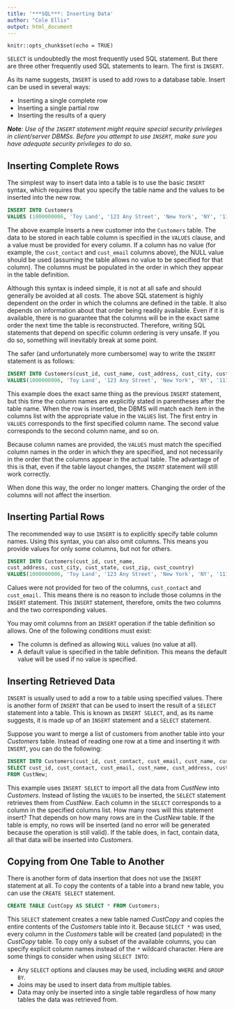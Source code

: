 ```yaml
---
title: '***SQL***: Inserting Data'
author: "Cole Ellis"
output: html_document
---
```


```{r setup, include=FALSE}
knitr::opts_chunk$set(echo = TRUE)
```

`SELECT` is undoubtedly the most frequently used SQL statement.  But there are three other frequently used SQL statements to learn.  The first is `INSERT`.

As its name suggests, `INSERT` is used to add rows to a database table.  Insert can be used in several ways:

- Inserting a single complete row
- Inserting a single partial row
- Inserting the results of a query

***Note**: Use of the `INSERT` statement might require special security privileges in client/server DBMSs. Before you attempt to use `INSERT`, make sure you have adequate security privileges to do so.*

## Inserting Complete Rows
The simplest way to insert data into a table is to use the basic `INSERT` syntax, which requires that you specify the table name and the values to be inserted into the new row.
```sql
INSERT INTO Customers
VALUES (1000000006, 'Toy Land', '123 Any Street', 'New York', 'NY', '11111', 'USA', NULL, NULL);
```
The above example inserts a new customer into the `Customers` table. The data to be stored in each table column is specified in the `VALUES` clause, and a value must be provided for every column. If a column has no value (for example, the `cust_contact` and `cust_email` columns above), the NULL value should be used (assuming the table allows no value to be specified for that column). The columns must be populated in the order in which they appear in the table definition.

Although this syntax is indeed simple, it is not at all safe and should generally be avoided at all costs. The above SQL statement is highly dependent on the order in which the columns are defined in the table. It also depends on information about that order being readily available. Even if it is available, there is no guarantee that the columns will be in the exact same order the next time the table is reconstructed. Therefore, writing SQL statements that depend on specific column ordering is very unsafe. If you do so, something will inevitably break at some point.

The safer (and unfortunately more cumbersome) way to write the `INSERT` statement is as follows:
```sql
INSERT INTO Customers(cust_id, cust_name, cust_address, cust_city, cust_state, cust_zip, cust_country, cust_contact, cust_email)
VALUES(1000000006, 'Toy Land', '123 Any Street', 'New York', 'NY', '11111', 'USA', NULL, NULL);
```

This example does the exact same thing as the previous `INSERT` statement, but this time the column names are explicitly stated in parentheses after the table name. When the row is inserted, the DBMS will match each item in the columns list with the appropriate value in the `VALUES` list. The first entry in `VALUES` corresponds to the first specified column name. The second value corresponds to the second column name, and so on.

Because column names are provided, the `VALUES` must match the specified column names in the order in which they are specified, and not necessarily in the order that the columns appear in the actual table. The advantage of this is that, even if the table layout changes, the `INSERT` statement will still work correctly.

When done this way, the order no longer matters.  Changing the order of the columns will not affect the insertion.

## Inserting Partial Rows
The recommended way to use `INSERT` is to explicitly specify table column names. Using this syntax, you can also omit columns. This means you provide values for only some columns, but not for others.
```sql
INSERT INTO Customers(cust_id, cust_name,
cust_address, cust_city, cust_state, cust_zip, cust_country)
VALUES(1000000006, 'Toy Land', '123 Any Street', 'New York', 'NY', '11111', 'USA');
```

Calues were not provided for two of the columns, `cust_contact` and `cust_email.` This means there is no reason to include those columns in the `INSERT` statement. This `INSERT` statement, therefore, omits the two columns and the two corresponding values.

You may omit columns from an `INSERT` operation if the table definition so
allows. One of the following conditions must exist:

- The column is defined as allowing `NULL` values (no value at all).
- A default value is specified in the table definition. This means the default value will be used if no value is specified.

## Inserting Retrieved Data
`INSERT` is usually used to add a row to a table using specified values. There is another form of `INSERT` that can be used to insert the result of a `SELECT` statement into a table. This is known as `INSERT SELECT`, and, as its name suggests, it is made up of an `INSERT` statement and a `SELECT` statement.

Suppose you want to merge a list of customers from another table into your *Customers* table. Instead of reading one row at a time and inserting it with `INSERT`, you can do the following:
```sql
INSERT INTO Customers(cust_id, cust_contact, cust_email, cust_name, cust_address, cust_city, cust_state, cust_zip, cust_country)
SELECT cust_id, cust_contact, cust_email, cust_name, cust_address, cust_city, cust_state, cust_zip, cust_country
FROM CustNew;
```

This example uses `INSERT SELECT` to import all the data from *CustNew* into *Customers*. Instead of listing the `VALUES` to be inserted, the `SELECT` statement retrieves them from *CustNew*. Each column in the `SELECT` corresponds to a column in the specified columns list. How many rows will this statement insert? That depends on how many rows are in the *CustNew* table. If the table is empty, no rows will be inserted (and no error will be generated because the operation is still valid). If the table does, in fact, contain data, all that data will be inserted into *Customers*.

## Copying from One Table to Another
There is another form of data insertion that does not use the `INSERT` statement at all.  To copy the contents of a table into a brand new table, you can use the `CREATE SELECT` statement.
```sql
CREATE TABLE CustCopy AS SELECT * FROM Customers;
```

This `SELECT` statement creates a new table named *CustCopy* and copies the entire contents of the *Customers* table into it. Because `SELECT *` was used, every column in the *Customers* table will be created (and populated) in the *CustCopy* table. To copy only a subset of the available columns, you can specify explicit column names instead of the `*` wildcard character.
Here are some things to consider when using `SELECT INTO`:

- Any `SELECT` options and clauses may be used, including `WHERE` and `GROUP BY`.
- Joins may be used to insert data from multiple tables.
- Data may only be inserted into a single table regardless of how many tables the data was retrieved from.